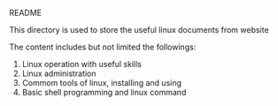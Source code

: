 README

This directory is used to store the useful linux documents from website

The content includes but not limited the followings:

1. Linux operation with useful skills
2. Linux administration
3. Commom tools of linux, installing and using
4. Basic shell programming and linux command

